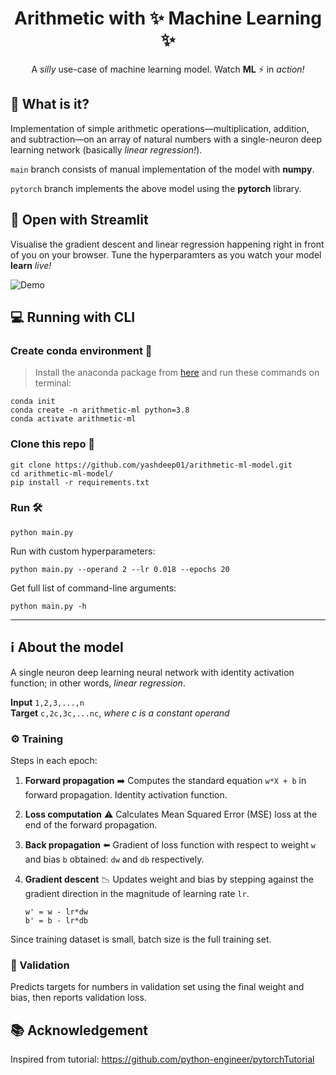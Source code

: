<h1 align="center">
    Arithmetic with ✨ Machine Learning ✨
</h1>

<p align="center">
    A <i>silly</i> use-case of machine learning model. Watch <b>ML</b> ⚡ in <i>action!</i> 
</p>


## 🤔 What is it?
Implementation of simple arithmetic operations—multiplication, addition, and subtraction—on an array of natural numbers with a single-neuron deep learning network (basically _linear regression!_). 

`main` branch consists of manual implementation of the model with **numpy**.

`pytorch` branch implements the above model using the **pytorch** library.

## 🚀 Open with Streamlit
Visualise the gradient descent and linear regression happening right in front of you on your browser. Tune the hyperparamters as you watch your model **learn** *live!*

![Demo](./assets/images/streamlit-streamlit_app-2021-07-20-15-07-10.gif)

## 💻 Running with CLI
### Create conda environment 🐍
> Install the anaconda package from [here](https://docs.anaconda.com/anaconda/install/) and run these commands on terminal:
```
conda init
conda create -n arithmetic-ml python=3.8
conda activate arithmetic-ml
```
### Clone this repo 🔗
```
git clone https://github.com/yashdeep01/arithmetic-ml-model.git
cd arithmetic-ml-model/
pip install -r requirements.txt
```
### Run 🛠️
```
python main.py
```
Run with custom hyperparameters:
```
python main.py --operand 2 --lr 0.018 --epochs 20
```
Get full list of command-line arguments:
```
python main.py -h
```

---

## ℹ️ About the model
A single neuron deep learning neural network with identity activation function; in other words, *linear regression*. 

**Input** `1,2,3,...,n`  
**Target** `c,2c,3c,...nc`, *where c is a constant operand*

### ⚙️ Training 
Steps in each epoch:

1. **Forward propagation** ➡️ 
Computes the standard equation `w*X + b` in forward propagation. Identity activation function.

2. **Loss computation** ⚠️ 
Calculates Mean Squared Error (MSE) loss at the end of the forward propagation.

3. **Back propagation** ⬅️ 
Gradient of loss function with respect to weight `w` and bias `b` obtained: `dw` and `db` respectively.

4. **Gradient descent** 📉 
Updates weight and bias by stepping against the gradient direction in the magnitude of learning rate `lr`.
    ```
    w' = w - lr*dw
    b' = b - lr*db
    ```
Since training dataset is small, batch size is the full training set.

### 🏁 Validation
Predicts targets for numbers in validation set using the final weight and bias, then reports validation loss.

## 📚 Acknowledgement
Inspired from tutorial: https://github.com/python-engineer/pytorchTutorial
